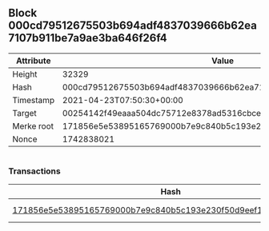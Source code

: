 ## Block 000cd79512675503b694adf4837039666b62ea7107b911be7a9ae3ba646f26f4

Attribute | Value
--- | ---
Height | 32329
Hash | 000cd79512675503b694adf4837039666b62ea7107b911be7a9ae3ba646f26f4
Timestamp | 2021-04-23T07:50:30+00:00
Target | 00254142f49eaaa504dc75712e8378ad5316cbcead634704b3734b6271167cc4
Merke root | 171856e5e53895165769000b7e9c840b5c193e230f50d9eef1937dbd04f67c2f
Nonce | 1742838021

```

```

### Transactions

Hash | Amount
--- | ---
[171856e5e53895165769000b7e9c840b5c193e230f50d9eef1937dbd04f67c2f](171856e5e53895165769000b7e9c840b5c193e230f50d9eef1937dbd04f67c2f.md) | 10.00000000 SKEPTI 
